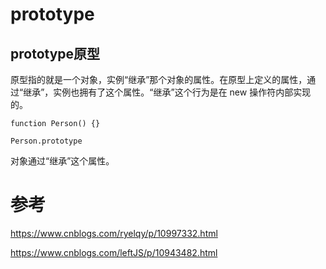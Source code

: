 # prototype

## prototype原型

原型指的就是一个对象，实例“继承”那个对象的属性。在原型上定义的属性，通过“继承”，实例也拥有了这个属性。“继承”这个行为是在 new 操作符内部实现的。

```
function Person() {}

Person.prototype
```
对象通过“继承”这个属性。


# 参考

https://www.cnblogs.com/ryelqy/p/10997332.html


https://www.cnblogs.com/leftJS/p/10943482.html
